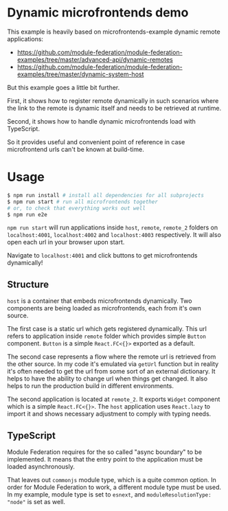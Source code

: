 # Dynamic microfrontends demo

This example is heavily based on microfrontends-example dynamic remote applications:
- https://github.com/module-federation/module-federation-examples/tree/master/advanced-api/dynamic-remotes
- https://github.com/module-federation/module-federation-examples/tree/master/dynamic-system-host

But this example goes a little bit further.

First, it shows how to register remote dynamically in such scenarios where the link to the remote is dynamic itself and needs to be retrieved at runtime.

Second, it shows how to handle dynamic microfrontends load with TypeScript.

So it provides useful and convenient point of reference in case microfrontend urls can't be known at build-time.

# Usage

```sh
$ npm run install # install all dependencies for all subprojects
$ npm run start # run all microfrontends together
# or, to check that everything works out well
$ npm run e2e
```

`npm run start` will run applications inside `host`, `remote`, `remote_2` folders on
`localhost:4001`, `localhost:4002` and `localhost:4003` respectively.
It will also open each url in your browser upon start.

Navigate to `localhost:4001` and click buttons to get microfrontends dynamically!


## Structure

`host` is a container that embeds microfrontends dynamically.
Two components are being loaded as microfrontends, each from it's own source.

The first case is a static url which gets registered dynamically.
This url refers to application inside `remote` folder which provides simple `Button` component.
`Button` is a simple `React.FC<{}>` exported as a default.

The second case represents a flow where the remote url is retrieved from the other source.
In my code it's emulated via `getUrl` function but in reality it's often needed to get the url from some sort of an external dictionary. It helps to have the ability to change url when things get changed.
It also helps to run the production build in different environments.

The second application is located at `remote_2`. It exports `Widget` component which is a simple `React.FC<{}>`.
The `host` application uses `React.lazy` to import it and shows necessary adjustment to comply with typing needs.

## TypeScript

Module Federation requires for the so called "async boundary" to be implemented.
It means that the entry point to the application must be loaded asynchronously.

That leaves out `commonjs` module type, which is a quite common option.
In order for Module Federation to work, a different module type must be used.
In my example, module type is set to `esnext`, and `moduleResolutionType: "node"` is set as well.